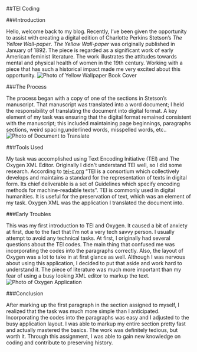 ##TEI Coding 
 
###Introduction

Hello, welcome back to my blog. Recently,  I’ve been given the opportunity to assist with creating a digital edition of Charlotte Perkins Stetson’s _The Yellow Wall-paper_.  _The Yellow Wall-paper_ was originally published in January of 1892. The piece is regarded as a significant work of early American feminist literature. The work  illustrates the attitudes towards mental and physical health of women in the 19th century. Working with a piece that has such a historical impact made me very excited about this opportunity. 
![Photo of Yellow Wallpaper Book Cover](https://jereeemiaah.github.io/Jeremiah-L.-Bethea/images/TheYWPCover.jpg) 
 
###The Process

The process began with a copy of one of the sections in Stetson’s manuscript. That manuscript was translated into a word document; I held the responsibility of translating the document into digital format. A key element of my task was ensuring that the digital format remained consistent with the manuscript; this included maintaining page beginnings, paragraphs sections, weird spacing,underlined words, misspelled words, etc.. 
![Photo of Document to Translate](https://jereeemiaah.github.io/Jeremiah-L.-Bethea/images/YWPDocu.png) 
 
###Tools Used

My task was accomplished using Text Encoding Initiative (TEI) and The Oxygen XML Editor. Originally I didn't understand TEI well, so I did some research. According to [tei-c.org](https://tei-c.org/) “TEI is a consortium which collectively develops and maintains a standard for the representation of texts in digital form. Its chief deliverable is a set of Guidelines which specify encoding methods for machine-readable texts”. TEI is commonly used in digital humanities. It is useful for the preservation of text, which was an element of my task. Oxygen XML was the application I translated the document into. 
 
###Early Troubles 

This was my first introduction to TEI and Oxygen. It caused a bit of anxiety at first, due to the fact that I’m not a very tech savvy person. I usually attempt to avoid any technical tasks. At first, I originally had several questions about the TEI codes. The main thing that confused me was incorporating the codes into the paragraphs correctly. Also, the layout of Oxygen was a lot to take in at first glance as well. Although I was nervous about using this application, I decided to put that aside and work hard to understand it. The piece of literature was much more important than my fear of using a busy looking XML editor to markup the text.
![Photo of Oxygen Application](https://jereeemiaah.github.io/Jeremiah-L.-Bethea/images/TEICode1.png) 
 
###Conclusion

After marking up the first paragraph in the section assigned to myself, I realized that the task was much more simple than I anticipated. Incorporating the codes into the paragraphs was easy and I adjusted to the busy application layout. I was able to markup my entire section pretty fast and actually mastered the basics. The work was definitely tedious, but worth it. Through this assignment, I was able to gain new knowledge on coding and contribute to preserving history. 
